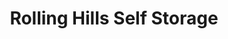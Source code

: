 ---
title: "Rolling Hills Self Storage"
url: /shreveport/rolling-hills-self-storage/
shop: Mieten
---